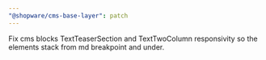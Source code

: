 ```yaml
---
"@shopware/cms-base-layer": patch
---
```


Fix cms blocks TextTeaserSection and TextTwoColumn responsivity so the elements stack from md breakpoint and under.
